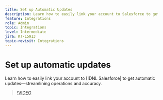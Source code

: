 ```yaml
---
title: Set up Automatic Updates
description: Learn how to easily link your account to Salesforce to get automatic updates
feature: Integrations
role: Admin
topic: Integrations
level: Intermediate
jira: KT-15913
topic-revisit: Integrations
---
```

# Set up automatic updates

Learn how to easily link your account to [!DNL Salesforce] to get automatic updates—streamlining operations and accuracy.

>[!VIDEO](https://video.tv.adobe.com/v/3432775?quality=12&learn=on&hidetitle=true)
